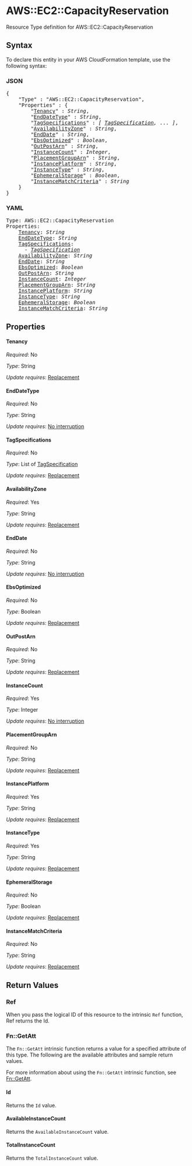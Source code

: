 # AWS::EC2::CapacityReservation

Resource Type definition for AWS::EC2::CapacityReservation

## Syntax

To declare this entity in your AWS CloudFormation template, use the following syntax:

### JSON

<pre>
{
    "Type" : "AWS::EC2::CapacityReservation",
    "Properties" : {
        "<a href="#tenancy" title="Tenancy">Tenancy</a>" : <i>String</i>,
        "<a href="#enddatetype" title="EndDateType">EndDateType</a>" : <i>String</i>,
        "<a href="#tagspecifications" title="TagSpecifications">TagSpecifications</a>" : <i>[ <a href="tagspecification.md">TagSpecification</a>, ... ]</i>,
        "<a href="#availabilityzone" title="AvailabilityZone">AvailabilityZone</a>" : <i>String</i>,
        "<a href="#enddate" title="EndDate">EndDate</a>" : <i>String</i>,
        "<a href="#ebsoptimized" title="EbsOptimized">EbsOptimized</a>" : <i>Boolean</i>,
        "<a href="#outpostarn" title="OutPostArn">OutPostArn</a>" : <i>String</i>,
        "<a href="#instancecount" title="InstanceCount">InstanceCount</a>" : <i>Integer</i>,
        "<a href="#placementgrouparn" title="PlacementGroupArn">PlacementGroupArn</a>" : <i>String</i>,
        "<a href="#instanceplatform" title="InstancePlatform">InstancePlatform</a>" : <i>String</i>,
        "<a href="#instancetype" title="InstanceType">InstanceType</a>" : <i>String</i>,
        "<a href="#ephemeralstorage" title="EphemeralStorage">EphemeralStorage</a>" : <i>Boolean</i>,
        "<a href="#instancematchcriteria" title="InstanceMatchCriteria">InstanceMatchCriteria</a>" : <i>String</i>
    }
}
</pre>

### YAML

<pre>
Type: AWS::EC2::CapacityReservation
Properties:
    <a href="#tenancy" title="Tenancy">Tenancy</a>: <i>String</i>
    <a href="#enddatetype" title="EndDateType">EndDateType</a>: <i>String</i>
    <a href="#tagspecifications" title="TagSpecifications">TagSpecifications</a>: <i>
      - <a href="tagspecification.md">TagSpecification</a></i>
    <a href="#availabilityzone" title="AvailabilityZone">AvailabilityZone</a>: <i>String</i>
    <a href="#enddate" title="EndDate">EndDate</a>: <i>String</i>
    <a href="#ebsoptimized" title="EbsOptimized">EbsOptimized</a>: <i>Boolean</i>
    <a href="#outpostarn" title="OutPostArn">OutPostArn</a>: <i>String</i>
    <a href="#instancecount" title="InstanceCount">InstanceCount</a>: <i>Integer</i>
    <a href="#placementgrouparn" title="PlacementGroupArn">PlacementGroupArn</a>: <i>String</i>
    <a href="#instanceplatform" title="InstancePlatform">InstancePlatform</a>: <i>String</i>
    <a href="#instancetype" title="InstanceType">InstanceType</a>: <i>String</i>
    <a href="#ephemeralstorage" title="EphemeralStorage">EphemeralStorage</a>: <i>Boolean</i>
    <a href="#instancematchcriteria" title="InstanceMatchCriteria">InstanceMatchCriteria</a>: <i>String</i>
</pre>

## Properties

#### Tenancy

_Required_: No

_Type_: String

_Update requires_: [Replacement](https://docs.aws.amazon.com/AWSCloudFormation/latest/UserGuide/using-cfn-updating-stacks-update-behaviors.html#update-replacement)

#### EndDateType

_Required_: No

_Type_: String

_Update requires_: [No interruption](https://docs.aws.amazon.com/AWSCloudFormation/latest/UserGuide/using-cfn-updating-stacks-update-behaviors.html#update-no-interrupt)

#### TagSpecifications

_Required_: No

_Type_: List of <a href="tagspecification.md">TagSpecification</a>

_Update requires_: [Replacement](https://docs.aws.amazon.com/AWSCloudFormation/latest/UserGuide/using-cfn-updating-stacks-update-behaviors.html#update-replacement)

#### AvailabilityZone

_Required_: Yes

_Type_: String

_Update requires_: [Replacement](https://docs.aws.amazon.com/AWSCloudFormation/latest/UserGuide/using-cfn-updating-stacks-update-behaviors.html#update-replacement)

#### EndDate

_Required_: No

_Type_: String

_Update requires_: [No interruption](https://docs.aws.amazon.com/AWSCloudFormation/latest/UserGuide/using-cfn-updating-stacks-update-behaviors.html#update-no-interrupt)

#### EbsOptimized

_Required_: No

_Type_: Boolean

_Update requires_: [Replacement](https://docs.aws.amazon.com/AWSCloudFormation/latest/UserGuide/using-cfn-updating-stacks-update-behaviors.html#update-replacement)

#### OutPostArn

_Required_: No

_Type_: String

_Update requires_: [Replacement](https://docs.aws.amazon.com/AWSCloudFormation/latest/UserGuide/using-cfn-updating-stacks-update-behaviors.html#update-replacement)

#### InstanceCount

_Required_: Yes

_Type_: Integer

_Update requires_: [No interruption](https://docs.aws.amazon.com/AWSCloudFormation/latest/UserGuide/using-cfn-updating-stacks-update-behaviors.html#update-no-interrupt)

#### PlacementGroupArn

_Required_: No

_Type_: String

_Update requires_: [Replacement](https://docs.aws.amazon.com/AWSCloudFormation/latest/UserGuide/using-cfn-updating-stacks-update-behaviors.html#update-replacement)

#### InstancePlatform

_Required_: Yes

_Type_: String

_Update requires_: [Replacement](https://docs.aws.amazon.com/AWSCloudFormation/latest/UserGuide/using-cfn-updating-stacks-update-behaviors.html#update-replacement)

#### InstanceType

_Required_: Yes

_Type_: String

_Update requires_: [Replacement](https://docs.aws.amazon.com/AWSCloudFormation/latest/UserGuide/using-cfn-updating-stacks-update-behaviors.html#update-replacement)

#### EphemeralStorage

_Required_: No

_Type_: Boolean

_Update requires_: [Replacement](https://docs.aws.amazon.com/AWSCloudFormation/latest/UserGuide/using-cfn-updating-stacks-update-behaviors.html#update-replacement)

#### InstanceMatchCriteria

_Required_: No

_Type_: String

_Update requires_: [Replacement](https://docs.aws.amazon.com/AWSCloudFormation/latest/UserGuide/using-cfn-updating-stacks-update-behaviors.html#update-replacement)

## Return Values

### Ref

When you pass the logical ID of this resource to the intrinsic `Ref` function, Ref returns the Id.

### Fn::GetAtt

The `Fn::GetAtt` intrinsic function returns a value for a specified attribute of this type. The following are the available attributes and sample return values.

For more information about using the `Fn::GetAtt` intrinsic function, see [Fn::GetAtt](https://docs.aws.amazon.com/AWSCloudFormation/latest/UserGuide/intrinsic-function-reference-getatt.html).

#### Id

Returns the <code>Id</code> value.

#### AvailableInstanceCount

Returns the <code>AvailableInstanceCount</code> value.

#### TotalInstanceCount

Returns the <code>TotalInstanceCount</code> value.
